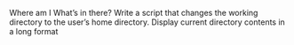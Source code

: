 Where am I
What’s in there?
Write a script that changes the working directory to the user’s home directory.
Display current directory contents in a long format
